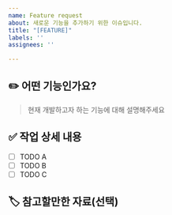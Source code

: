 ```yaml
---
name: Feature request
about: 새로운 기능을 추가하기 위한 이슈입니다.
title: "[FEATURE]"
labels: ''
assignees: ''

---
```


## ✏️ 어떤 기능인가요?
> 현재 개발하고자 하는 기능에 대해 설명해주세요

## ✅ 작업 상세 내용
- [ ] TODO A
- [ ] TODO B
- [ ] TODO C

## 🏷️ 참고할만한 자료(선택)
>
